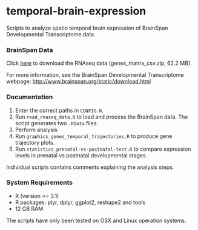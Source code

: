 # temporal-brain-expression
Scripts to analyze spatio temporal brain expression of BrainSpan Developmental Transcriptome data.

### BrainSpan Data
Click [here](http://www.brainspan.org/api/v2/well_known_file_download/267666525) to download the RNAseq data (genes_matrix_csv.zip, 62.2 MB).

For more information, see the BrainSpan Developmental Transcriptome webpage: http://www.brainspan.org/static/download.html

### Documentation
1. Enter the correct paths in `CONFIG.R`.
2. Run `read_rnaseq_data.R` to load and process the BrainSpan data. The script generates two `.RData` files.
3. Perform analysis
  1. Run `graphics_genes_temporal_trajectories.R` to produce gene trajectory plots.
  2. Run `statistics_prenatal-vs-postnatal-test.R` to compare expression levels in prenatal vs postnatal developmental stages.

Individual scripts contains comments explaining the analysis steps.

### System Requirements
* R (version >= 3.1)
* R packages: plyr, dplyr, ggplot2, reshape2 and tools
* 12 GB RAM

The scripts have only been tested on OSX and Linux operation systems.
